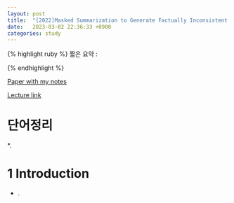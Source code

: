 ```yaml
---
layout: post
title:  "[2022]Masked Summarization to Generate Factually Inconsistent Summaries for Improved Factual Consistency Checking"
date:   2023-03-02 22:36:33 +0900
categories: study
---
```






{% highlight ruby %}
짧은 요약 :  

    
{% endhighlight %}


[Paper with my notes](https://drive.google.com/drive/folders/1_1zgNf_bNOYL69_6rqo46L9N2f1IGUU9?usp=sharing)  


[Lecture link](https://aclanthology.org/2022.findings-naacl.76.mp4)  


# 단어정리  
*.  



   

# 1 Introduction  
* . 